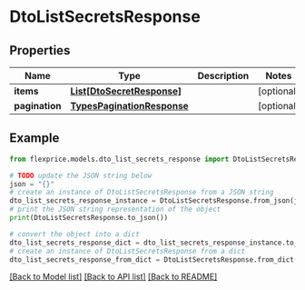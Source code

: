 # DtoListSecretsResponse


## Properties

Name | Type | Description | Notes
------------ | ------------- | ------------- | -------------
**items** | [**List[DtoSecretResponse]**](DtoSecretResponse.md) |  | [optional] 
**pagination** | [**TypesPaginationResponse**](TypesPaginationResponse.md) |  | [optional] 

## Example

```python
from flexprice.models.dto_list_secrets_response import DtoListSecretsResponse

# TODO update the JSON string below
json = "{}"
# create an instance of DtoListSecretsResponse from a JSON string
dto_list_secrets_response_instance = DtoListSecretsResponse.from_json(json)
# print the JSON string representation of the object
print(DtoListSecretsResponse.to_json())

# convert the object into a dict
dto_list_secrets_response_dict = dto_list_secrets_response_instance.to_dict()
# create an instance of DtoListSecretsResponse from a dict
dto_list_secrets_response_from_dict = DtoListSecretsResponse.from_dict(dto_list_secrets_response_dict)
```
[[Back to Model list]](../README.md#documentation-for-models) [[Back to API list]](../README.md#documentation-for-api-endpoints) [[Back to README]](../README.md)


